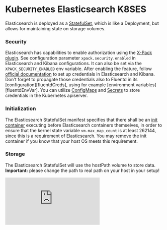 # Kubernetes Elasticsearch K8SES


Elasticsearch is deployed as a [StatefulSet][statefulSet], which is like
a Deployment, but allows for maintaining state on storage volumes. 

### Security

Elasticsearch has capabilities to enable authorization using the
[X-Pack plugin][xPack]. See configuration parameter `xpack.security.enabled`
in Elasticsearch and Kibana configurations. It can also be set via the
`XPACK_SECURITY_ENABLED` env variable. After enabling the feature,
follow [official documentation][setupCreds] to set up credentials in
Elasticsearch and Kibana. Don't forget to propagate those credentials also to
Fluentd in its [configuration][fluentdCreds], using for example
[environment variables][fluentdEnvVar]. You can utilize [ConfigMaps][configMap]
and [Secrets][secret] to store credentials in the Kubernetes apiserver.

### Initialization

The Elasticsearch StatefulSet manifest specifies that there shall be an
[init container][initContainer] executing before Elasticsearch containers
themselves, in order to ensure that the kernel state variable
`vm.max_map_count` is at least 262144, since this is a requirement of
Elasticsearch. You may remove the init container if you know that your host
OS meets this requirement.

### Storage

The Elasticsearch StatefulSet will use the hostPath volume to
store data. **Important:** please change the path to real path on your host in your setup!

[elasticsearch]: https://www.elastic.co/products/elasticsearch
[kibana]: https://www.elastic.co/products/kibana
[xPack]: https://www.elastic.co/products/x-pack
[setupCreds]: https://www.elastic.co/guide/en/x-pack/current/setting-up-authentication.html#reset-built-in-user-passwords
[configMap]: https://kubernetes.io/docs/tasks/configure-pod-container/configure-pod-configmap/
[secret]: https://kubernetes.io/docs/concepts/configuration/secret/
[statefulSet]: https://kubernetes.io/docs/concepts/workloads/controllers/statefulset
[initContainer]: https://kubernetes.io/docs/concepts/workloads/pods/init-containers/
[daemonSet]: https://kubernetes.io/docs/concepts/workloads/controllers/daemonset/

[![Analytics](https://kubernetes-site.appspot.com/UA-36037335-10/GitHub/cluster/addons/fluentd-elasticsearch/README.md?pixel)]()